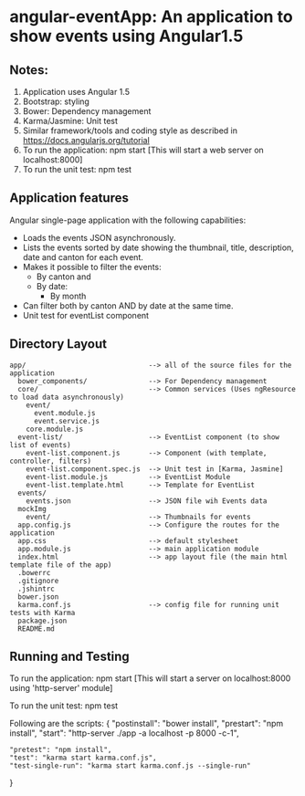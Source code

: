 # angular-eventApp: An application to show events using Angular1.5

## Notes:
1. Application uses Angular 1.5
2. Bootstrap: styling 
3. Bower: Dependency management
4. Karma/Jasmine: Unit test
5. Similar framework/tools and coding style as described in https://docs.angularjs.org/tutorial
6. To run the application: npm start [This will start a web server on localhost:8000]
7. To run the unit test: npm test


## Application features
Angular single-page application with the following capabilities:
- Loads the events JSON asynchronously.
- Lists the events sorted by date showing the thumbnail, title, description, date and canton for each event.
- Makes it possible to filter the events:
  - By canton and
  - By date:
    - By month
- Can filter both by canton AND by date at the same time. 
- Unit test for eventList component


## Directory Layout
```
app/                              --> all of the source files for the application
  bower_components/               --> For Dependency management
  core/                           --> Common services (Uses ngResource to load data asynchronously)
    event/
      event.module.js   
      event.service.js
    core.module.js
  event-list/                     --> EventList component (to show list of events)
    event-list.component.js       --> Component (with template, controller, filters)
    event-list.component.spec.js  --> Unit test in [Karma, Jasmine]
    event-list.module.js          --> EventList Module 
    event-list.template.html      --> Template for EventList
  events/
    events.json                   --> JSON file wih Events data
  mockImg
    event/                        --> Thumbnails for events
  app.config.js                   --> Configure the routes for the application
  app.css                         --> default stylesheet 
  app.module.js                   --> main application module
  index.html                      --> app layout file (the main html template file of the app)
  .bowerrc              
  .gitignore
  .jshintrc
  bower.json
  karma.conf.js                   --> config file for running unit tests with Karma
  package.json
  README.md
```

## Running and Testing
To run the application: npm start
[This will start a server on localhost:8000 using 'http-server' module]

To run the unit test: npm test

Following are the scripts:
  {
    "postinstall": "bower install",
    "prestart": "npm install",
    "start": "http-server ./app -a localhost -p 8000 -c-1",

    "pretest": "npm install",
    "test": "karma start karma.conf.js",
    "test-single-run": "karma start karma.conf.js --single-run"
  }
